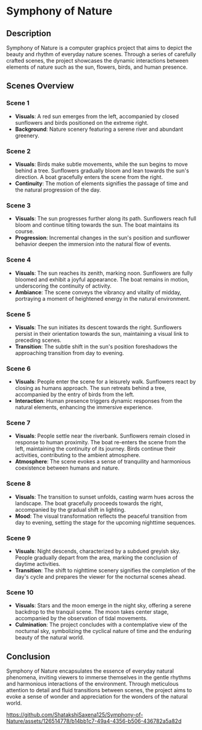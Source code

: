 # Symphony of Nature

## Description
Symphony of Nature is a computer graphics project that aims to depict the beauty and rhythm of everyday nature scenes. Through a series of carefully crafted scenes, the project showcases the dynamic interactions between elements of nature such as the sun, flowers, birds, and human presence.

## Scenes Overview

### Scene 1
- **Visuals**: A red sun emerges from the left, accompanied by closed sunflowers and birds positioned on the extreme right.
- **Background**: Nature scenery featuring a serene river and abundant greenery.

### Scene 2
- **Visuals**: Birds make subtle movements, while the sun begins to move behind a tree. Sunflowers gradually bloom and lean towards the sun's direction. A boat gracefully enters the scene from the right.
- **Continuity**: The motion of elements signifies the passage of time and the natural progression of the day.

### Scene 3
- **Visuals**: The sun progresses further along its path. Sunflowers reach full bloom and continue tilting towards the sun. The boat maintains its course.
- **Progression**: Incremental changes in the sun's position and sunflower behavior deepen the immersion into the natural flow of events.

### Scene 4
- **Visuals**: The sun reaches its zenith, marking noon. Sunflowers are fully bloomed and exhibit a joyful appearance. The boat remains in motion, underscoring the continuity of activity.
- **Ambiance**: The scene conveys the vibrancy and vitality of midday, portraying a moment of heightened energy in the natural environment.

### Scene 5
- **Visuals**: The sun initiates its descent towards the right. Sunflowers persist in their orientation towards the sun, maintaining a visual link to preceding scenes.
- **Transition**: The subtle shift in the sun's position foreshadows the approaching transition from day to evening.

### Scene 6
- **Visuals**: People enter the scene for a leisurely walk. Sunflowers react by closing as humans approach. The sun retreats behind a tree, accompanied by the entry of birds from the left.
- **Interaction**: Human presence triggers dynamic responses from the natural elements, enhancing the immersive experience.

### Scene 7
- **Visuals**: People settle near the riverbank. Sunflowers remain closed in response to human proximity. The boat re-enters the scene from the left, maintaining the continuity of its journey. Birds continue their activities, contributing to the ambient atmosphere.
- **Atmosphere**: The scene evokes a sense of tranquility and harmonious coexistence between humans and nature.

### Scene 8
- **Visuals**: The transition to sunset unfolds, casting warm hues across the landscape. The boat gracefully proceeds towards the right, accompanied by the gradual shift in lighting.
- **Mood**: The visual transformation reflects the peaceful transition from day to evening, setting the stage for the upcoming nighttime sequences.

### Scene 9
- **Visuals**: Night descends, characterized by a subdued greyish sky. People gradually depart from the area, marking the conclusion of daytime activities.
- **Transition**: The shift to nighttime scenery signifies the completion of the day's cycle and prepares the viewer for the nocturnal scenes ahead.

### Scene 10
- **Visuals**: Stars and the moon emerge in the night sky, offering a serene backdrop to the tranquil scene. The moon takes center stage, accompanied by the observation of tidal movements.
- **Culmination**: The project concludes with a contemplative view of the nocturnal sky, symbolizing the cyclical nature of time and the enduring beauty of the natural world.

## Conclusion
Symphony of Nature encapsulates the essence of everyday natural phenomena, inviting viewers to immerse themselves in the gentle rhythms and harmonious interactions of the environment. Through meticulous attention to detail and fluid transitions between scenes, the project aims to evoke a sense of wonder and appreciation for the wonders of the natural world.


https://github.com/ShatakshiSaxena125/Symphony-of-Nature/assets/126514778/b14bb1c7-49a4-4356-b506-436782a5a82d

